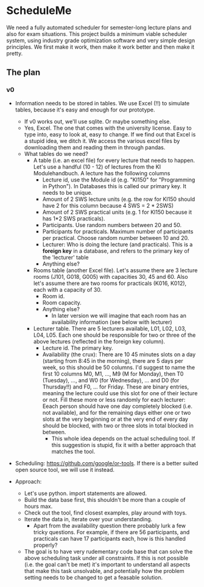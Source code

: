 # ScheduleMe

We need a fully automated scheduler for semester-long lecture plans and also for exam situations. This project builds a minimum viable scheduler system, using industry grade optimization software and very simple design principles. We first make it work, then make it work better and then make it pretty.

## The plan

### v0

* Information needs to be stored in tables. We use Excel (!!) to simulate tables, because it's easy and enough for our prototype.
  * If v0 works out, we'll use sqlite. Or maybe something else.
  * Yes, Excel. The one that comes with the university license. Easy to type into, easy to look at, easy to change. If we find out that Excel is a stupid idea, we ditch it. We access the various excel files by downloading them and reading them in through pandas.
  * What tables do we need?
    * A table (i.e. an excel file) for every lecture that needs to happen. Let's use a handful (10 - 12) of lectures from the KI Modulehandbuch. A lecture has the following columns
      * Lecture id, use the Module id (e.g. "KI150" for "Programming in Python"). In Databases this is called our primary key. It needs to be unique.
      * Amount of 2 SWS lecture units (e.g. the row for KI150 should have 2 for this column because 4 SWS = 2 * 2SWS)
      * Amount of 2 SWS practical units (e.g. 1 for KI150 because it has 1*2 SWS practicals).
      * Participants. Use random numbers between 20 and 50.
      * Participants for practicals. Maximum number of participants per practical. Choose random number between 10 and 20.
      * Lecturer: Who is doing the lecture (and practicals). This is a **foreign key** in a database, and refers to the primary key of the 'lecturer' table
      * Anything else?
    * Rooms table (another Excel file). Let's assume there are 3 lecture rooms (J101, G018, G005) with capacities 30, 45 and 60. Also let's assume there are two rooms for practicals (K016, K012), each with a capacity of 30.
      * Room id.
      * Room capacity.
      * Anything else?
        * In later version we will imagine that each room has an availability information (see below with lecturer)
    * Lecturer table. There are 5 lecturers available, L01, L02, L03, L04, L05. Each one  should be responsible for two or three of the above lectures (reflected in the foreign key column).
      * Lecture id. The primary key.
      * Availability (the crux): There are 10 45 minutes slots on a day (starting from 8:45 in the morning), there are 5 days per week, so this should be 50 columns. I'd suggest to name the first 10 columns M0, M1, ..., M9 (M for Monday), then T0 (Tuesday), ..., and W0 (for Wednesday), ... and D0 (for Thursday!!) and F0, ... for Friday. These are binary entries, meaning the lecture could use this slot for one of their lecture or not. Fill these more or less randomly for each lecturer: Eeach person should have one day completely blocked (i.e. not available), and for the remaining days either one or two slots at the very beginning or at the very end of every day should be blocked, with two or three slots in total blocked in between.
        * This whole idea depends on the actual scheduling tool. If this suggestion is stupid, fix it with a better approach that matches the tool.

* Scheduling: https://github.com/google/or-tools. If there is a better suited open source tool, we will use it instead.

* Approach:
  * Let's use python. import statements are allowed.
  * Build the data base first, this shouldn't be more than a couple of hours max.
  * Check out the tool, find closest examples, play around with toys.
  * Iterate the data in, iterate over your understanding.
    * Apart from the availability question there probably lurk a few tricky questions. For example, if there are 56 participants, and practicals can have 17 participants each, how is this handled properly?
  * The goal is to have very rudementary code base that can solve the above scheduling task under all constraints. If this is not possible (i.e. the goal can't be met) it's important to understand all aspects that make this task unsolvable, and potentially how the problem setting needs to be changed to get a feasable solution.
